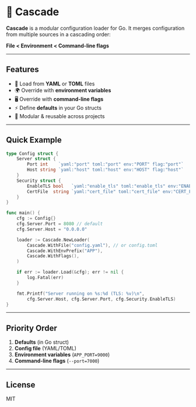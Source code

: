 # 🌊 Cascade

**Cascade** is a modular configuration loader for Go.
It merges configuration from multiple sources in a cascading order:

**File < Environment < Command-line flags**

---

## Features

- 📂 Load from **YAML** or **TOML** files
- 🌍 Override with **environment variables**
- 🖥️ Override with **command-line flags**
- ⚡ Define **defaults** in your Go structs
- 🔌 Modular & reusable across projects

---

## Quick Example

```go
type Config struct {
    Server struct {
        Port int    `yaml:"port" toml:"port" env:"PORT" flag:"port"`
        Host string `yaml:"host" toml:"host" env:"HOST" flag:"host"`
    }
    Security struct {
        EnableTLS bool   `yaml:"enable_tls" toml:"enable_tls" env:"ENABLE_TLS" flag:"enable-tls"`
        CertFile  string `yaml:"cert_file" toml:"cert_file" env:"CERT_FILE" flag:"cert-file"`
    }
}

func main() {
    cfg := Config{}
    cfg.Server.Port = 8080 // default
    cfg.Server.Host = "0.0.0.0"

    loader := Cascade.NewLoader(
        Cascade.WithFile("config.yaml"), // or config.toml
        Cascade.WithEnvPrefix("APP"),
        Cascade.WithFlags(),
    )

    if err := loader.Load(&cfg); err != nil {
        log.Fatal(err)
    }

    fmt.Printf("Server running on %s:%d (TLS: %v)\n",
        cfg.Server.Host, cfg.Server.Port, cfg.Security.EnableTLS)
}
```

---

## Priority Order

1. **Defaults** (in Go struct)
2. **Config file** (YAML/TOML)
3. **Environment variables** (`APP_PORT=9000`)
4. **Command-line flags** (`--port=7000`)

---

## License

MIT
